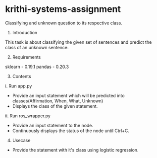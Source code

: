 # krithi-systems-assignment
Classifying  and unknown question to its respective class.

1. Introduction

This task is about classifying the given set of sentences and predict the class of an unknown sentence.

2. Requirements

sklearn - 0.19.1
pandas - 0.20.3

3. Contents

i. Run app.py
  - Provide an input statement which will be predicted into classes(Affirmation, When, What, Unknown)
  - Displays the class of the given statement.

ii. Run ros_wrapper.py
  - Provide an input statement to the node.
  - Continuously displays the status of the node until Ctrl+C.

4. Usecase

  - Provide the statement with it's class using logistic regression.

